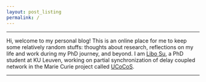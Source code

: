 ```yaml
---
layout: post_listing
permalink: /
---
```


----
Hi, welcome to my personal blog! This is an online place for me to keep some relatively random stuffs: thoughts about research, reflections on my life and work during my PhD journey, and beyond. I am [Libo Su](https://sulibo.github.io/about), a PhD student at KU Leuven, working on partial synchronization of delay coupled network in the Marie Curie project called [UCoCoS](http://ucocos.cs.kuleuven.be).

----


